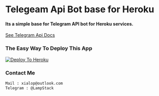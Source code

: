 # Telegeam Api Bot base for Heroku

<h4>Its a simple base for Telegram API bot for Heroku services.</h4>

<a href="https://core.telegram.org/bots/api">See Telegram Api Docs</a>

### The Easy Way To Deploy This App

[![Deploy To Heroku](https://www.herokucdn.com/deploy/button.svg)](https://heroku.com/deploy)

<h3>Contact Me</h3>

```sh
Mail : xialop@outlook.com
Telegram : @LampStack

